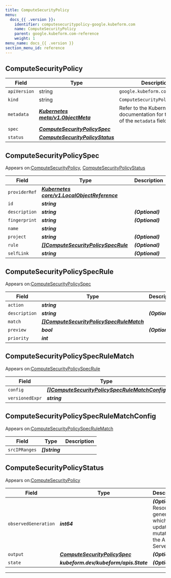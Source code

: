```yaml
---
title: ComputeSecurityPolicy
menu:
  docs_{{ .version }}:
    identifier: computesecuritypolicy-google.kubeform.com
    name: ComputeSecurityPolicy
    parent: google.kubeform.com-reference
    weight: 1
menu_name: docs_{{ .version }}
section_menu_id: reference
---
```


## ComputeSecurityPolicy
| Field | Type | Description |
| ------ | ----- | ----------- |
| `apiVersion` | string | `google.kubeform.com/v1alpha1` |
|    `kind` | string | `ComputeSecurityPolicy` |
| `metadata` | ***[Kubernetes meta/v1.ObjectMeta](https://kubernetes.io/docs/reference/generated/kubernetes-api/v1.13/#objectmeta-v1-meta)***|Refer to the Kubernetes API documentation for the fields of the `metadata` field.|
| `spec` | ***[ComputeSecurityPolicySpec](#ComputeSecurityPolicySpec)***||
| `status` | ***[ComputeSecurityPolicyStatus](#ComputeSecurityPolicyStatus)***||
## ComputeSecurityPolicySpec

Appears on:[ComputeSecurityPolicy](#ComputeSecurityPolicy), [ComputeSecurityPolicyStatus](#ComputeSecurityPolicyStatus)

| Field | Type | Description |
| ------ | ----- | ----------- |
| `providerRef` | ***[Kubernetes core/v1.LocalObjectReference](https://kubernetes.io/docs/reference/generated/kubernetes-api/v1.13/#localobjectreference-v1-core)***||
| `id` | ***string***||
| `description` | ***string***| ***(Optional)*** |
| `fingerprint` | ***string***| ***(Optional)*** |
| `name` | ***string***||
| `project` | ***string***| ***(Optional)*** |
| `rule` | ***[[]ComputeSecurityPolicySpecRule](#ComputeSecurityPolicySpecRule)***| ***(Optional)*** |
| `selfLink` | ***string***| ***(Optional)*** |
## ComputeSecurityPolicySpecRule

Appears on:[ComputeSecurityPolicySpec](#ComputeSecurityPolicySpec)

| Field | Type | Description |
| ------ | ----- | ----------- |
| `action` | ***string***||
| `description` | ***string***| ***(Optional)*** |
| `match` | ***[[]ComputeSecurityPolicySpecRuleMatch](#ComputeSecurityPolicySpecRuleMatch)***||
| `preview` | ***bool***| ***(Optional)*** |
| `priority` | ***int***||
## ComputeSecurityPolicySpecRuleMatch

Appears on:[ComputeSecurityPolicySpecRule](#ComputeSecurityPolicySpecRule)

| Field | Type | Description |
| ------ | ----- | ----------- |
| `config` | ***[[]ComputeSecurityPolicySpecRuleMatchConfig](#ComputeSecurityPolicySpecRuleMatchConfig)***||
| `versionedExpr` | ***string***||
## ComputeSecurityPolicySpecRuleMatchConfig

Appears on:[ComputeSecurityPolicySpecRuleMatch](#ComputeSecurityPolicySpecRuleMatch)

| Field | Type | Description |
| ------ | ----- | ----------- |
| `srcIPRanges` | ***[]string***||
## ComputeSecurityPolicyStatus

Appears on:[ComputeSecurityPolicy](#ComputeSecurityPolicy)

| Field | Type | Description |
| ------ | ----- | ----------- |
| `observedGeneration` | ***int64***| ***(Optional)*** Resource generation, which is updated on mutation by the API Server.|
| `output` | ***[ComputeSecurityPolicySpec](#ComputeSecurityPolicySpec)***| ***(Optional)*** |
| `state` | ***kubeform.dev/kubeform/apis.State***| ***(Optional)*** |
---
